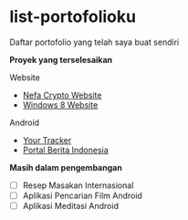 # list-portofolioku
Daftar portofolio yang telah saya buat sendiri 

**Proyek yang terselesaikan**

Website
- [Nefa Crypto Website](https://github.com/pradana4648/nefa-crypto-website)
- [Windows 8 Website](https://github.com/pradana4648/windows-like-website)

Android
- [Your Tracker](https://github.com/pradana4648/income_expense_tracker_app)
- [Portal Berita Indonesia](https://github.com/pradana4648/portal_berita_indonesia)


**Masih dalam pengembangan**
- [ ] Resep Masakan Internasional
- [ ] Aplikasi Pencarian Film Android
- [ ] Aplikasi Meditasi Android
